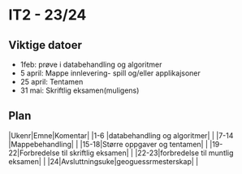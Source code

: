 # IT2 - 23/24

## Viktige datoer

- 1feb: prøve i databehandling og algoritmer
- 5 april: Mappe innlevering- spill og/eller applikajsoner
- 25 april: Tentamen
- 31 mai: Skriftlig eksamen(muligens)

## Plan

|Ukenr|Emne|Komentar|
|1-6  |databehandling og algoritmer|    |
|7-14 |Mappebehandling|     |
|15-18|Større oppgaver og tentamen|    |
|19-22|Forbredelse til skriftlig eksamen|    |
|22-23|forbredelse til muntlig eksamen|    |
|24|Avsluttningsuke|geoguessrmesterskap|   |
